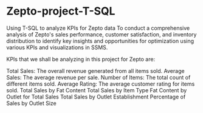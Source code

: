 # Zepto-project-T-SQL
Using T-SQL to analyze KPIs for Zepto data 
To conduct a comprehensive analysis of Zepto's sales performance, customer satisfaction, and inventory distribution to identify key insights and opportunities for optimization using various KPIs and visualizations in SSMS.

KPIs that we shall be analyzing in this project for Zepto are:

Total Sales: The overall revenue generated from all items sold.
Average Sales: The average revenue per sale.
Number of Items: The total count of different items sold.
Average Rating: The average customer rating for items sold. 
Total Sales by Fat Content
Total Sales by Item Type
Fat Content by Outlet for Total Sales
Total Sales by Outlet Establishment
Percentage of Sales by Outlet Size










